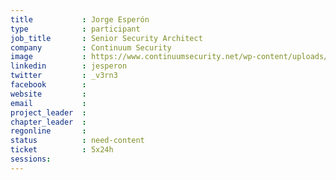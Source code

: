 ```yaml
---
title           : Jorge Esperón
type            : participant
job_title       : Senior Security Architect
company         : Continuum Security
image           : https://www.continuumsecurity.net/wp-content/uploads/2018/04/jorge-esperon.jpg
linkedin        : jesperon
twitter         : _v3rn3
facebook        :
website         :
email           :
project_leader  :
chapter_leader  :
regonline       :
status          : need-content
ticket          : 5x24h
sessions:
---
```




<!-- put more details about participant here -->
